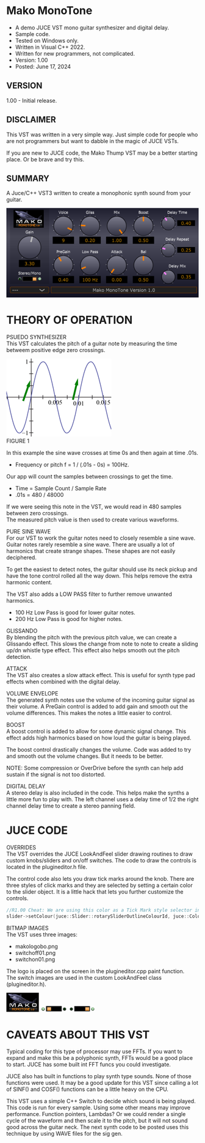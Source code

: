 # Mako MonoTone
* A demo JUCE VST mono guitar synthesizer and digital delay.
* Sample code.
* Tested on Windows only.
* Written in Visual C++ 2022.
* Written for new programmers, not complicated.
* Version: 1.00
* Posted: June 17, 2024

VERSION
------------------------------------------------------------------
1.00 - Initial release.

DISCLAIMER
------------------------------------------------------------------  
This VST was written in a very simple way. Just simple code for
people who are not programmers but want to dabble in the magic of JUCE VSTs.

If you are new to JUCE code, the Mako Thump VST may be a better
starting place. Or be brave and try this.
       
SUMMARY
------------------------------------------------------------------
A Juce/C++ VST3 written to create a monophonic synth sound from your guitar.

![Demo Image](docs/assets/makomonotonedemo.png)

# THEORY OF OPERATION<br />
PSUEDO SYNTHESIZER  
This VST calculates the pitch of a guitar note by measuring the time betweem positive edge zero crossings.

![Sine Image](docs/assets/sinepitch.png)  
FIGURE 1  

In this example the sine wave crosses at time 0s and then again at time .01s. 
* Frequency or pitch f = 1 / (.01s - 0s) = 100Hz.

Our app will count the samples between crossings to get the time.
* Time = Sample Count / Sample Rate
* .01s = 480 / 48000

If we were seeing this note in the VST, we would read in 480 samples between zero crossings.   
The measured pitch value is then used to create various waveforms. 

PURE SINE WAVE  
For our VST to work the guitar notes need to closely resemble a sine wave. Guitar notes rarely resemble a sine wave. There are usually a lot
of harmonics that create strange shapes. These shapes are not easily deciphered.

To get the easiest to detect notes, the guitar should use its neck pickup and have the tone control rolled all the way down. This helps remove 
the extra harmonic content. 

The VST also adds a LOW PASS filter to further remove unwanted harmonics.
* 100 Hz Low Pass is good for lower guitar notes.
* 200 Hz Low Pass is good for higher notes. 

GLISSANDO  
By blending the pitch with the previous pitch value, we can create a Glissando effect. This slows the change from note to note
to create a sliding up/dn whistle type effect. This effect also helps smooth out the pitch detection.

ATTACK  
The VST also creates a slow attack effect. This is useful for synth type pad effects when combined with the digital delay.

VOLUME ENVELOPE  
The generated synth notes use the volume of the incoming guitar signal as their volume. A PreGain control is added to add gain and smooth out
the volume differences. This makes the notes a little easier to control. 

BOOST  
A boost control is added to allow for some dynamic signal change. This effect adds high harmonics based on how loud the guitar is being played. 

The boost control drastically changes the volume. Code was added to try and smooth out the volume changes. But it needs to be better.

NOTE: Some compression or OverDrive before the synth can help add sustain if the signal is not too distorted. 

DIGITAL DELAY  
A stereo delay is also included in the code. This helps make the synths a little more fun to play with. The left channel uses a delay time of 1/2 
the right channel delay time to create a stereo panning field.

# JUCE CODE  
OVERRIDES  
The VST overrides the JUCE LookAndFeel slider drawing routines to draw custom knobs/sliders and on/off switches. The code to draw the controls is located in
the plugineditor.h file.

The control code also lets you draw tick marks around the knob. There are three styles of click marks and they are selected by setting a certain color to 
the slider object. It is a little hack that lets you further customize the controls. 

```C++
//R1.00 Cheat: We are using this color as a Tick Mark style selector in our drawing function.
slider->setColour(juce::Slider::rotarySliderOutlineColourId, juce::Colour(TickStyle));
```

BITMAP IMAGES  
The VST uses three images:
* makologobo.png
* switchoff01.png
* switchon01.png

The logo is placed on the screen in the plugineditor.cpp paint function.  
The switch images are used in the custom LookAndFeel class (plugineditor.h).

![Logo Image](docs/assets/makologobo.png) ![Switch Off Image](docs/assets/switchoff01.png)  ![Switch On Image](docs/assets/switchon01.png)

# CAVEATS ABOUT THIS VST  
Typical coding for this type of processor may use FFTs. If you want to expand and make this be a polyphonic synth, FFTs would be
a good place to start. JUCE has some built int FFT funcs you could investigate.

JUCE also has built in functions to play synth type sounds. None of those functions were used. It may be a good update for this VST
since calling a lot of SINF() and COSF() functions can be a little heavy on the CPU. 

This VST uses a simple C++ Switch to decide which sound is being played. This code is run for every sample. Using some other means
may improve performance. Function pointers, Lambdas? Or we could render a single cycle of the waveform and then scale it to the pitch, but it
will not sound good across the guitar neck. The next synth code to be posted uses this technique by using WAVE files for the sig gen.

